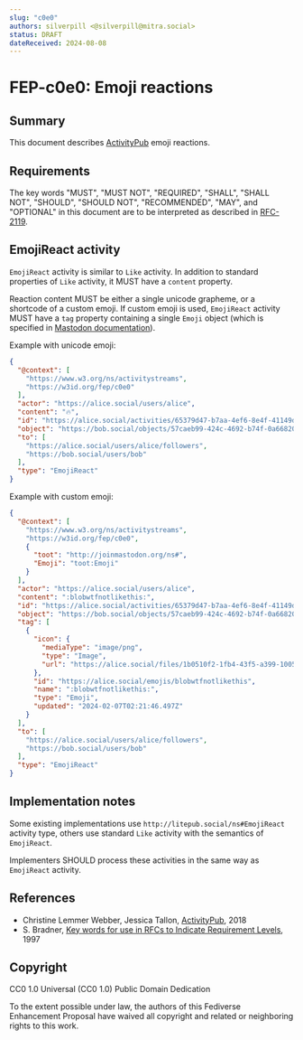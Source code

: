 ```yaml
---
slug: "c0e0"
authors: silverpill <@silverpill@mitra.social>
status: DRAFT
dateReceived: 2024-08-08
---
```

# FEP-c0e0: Emoji reactions

## Summary

This document describes [ActivityPub] emoji reactions.

## Requirements

The key words "MUST", "MUST NOT", "REQUIRED", "SHALL", "SHALL NOT", "SHOULD", "SHOULD NOT", "RECOMMENDED", "MAY", and "OPTIONAL" in this document are to be interpreted as described in [RFC-2119].

## EmojiReact activity

`EmojiReact` activity is similar to `Like` activity. In addition to standard properties of `Like` activity, it MUST have a `content` property.

Reaction content MUST be either a single unicode grapheme, or a shortcode of a custom emoji. If custom emoji is used, `EmojiReact` activity MUST have a `tag` property containing a single `Emoji` object (which is specified in [Mastodon documentation](https://docs.joinmastodon.org/spec/activitypub/#Emoji)).

Example with unicode emoji:

```json
{
  "@context": [
    "https://www.w3.org/ns/activitystreams",
    "https://w3id.org/fep/c0e0"
  ],
  "actor": "https://alice.social/users/alice",
  "content": "🔥",
  "id": "https://alice.social/activities/65379d47-b7aa-4ef6-8e4f-41149dda1d2c",
  "object": "https://bob.social/objects/57caeb99-424c-4692-b74f-0a6682050932",
  "to": [
    "https://alice.social/users/alice/followers",
    "https://bob.social/users/bob"
  ],
  "type": "EmojiReact"
}
```

Example with custom emoji:

```json
{
  "@context": [
    "https://www.w3.org/ns/activitystreams",
    "https://w3id.org/fep/c0e0",
    {
      "toot": "http://joinmastodon.org/ns#",
      "Emoji": "toot:Emoji"
    }
  ],
  "actor": "https://alice.social/users/alice",
  "content": ":blobwtfnotlikethis:",
  "id": "https://alice.social/activities/65379d47-b7aa-4ef6-8e4f-41149dda1d2c",
  "object": "https://bob.social/objects/57caeb99-424c-4692-b74f-0a6682050932",
  "tag": [
    {
      "icon": {
        "mediaType": "image/png",
        "type": "Image",
        "url": "https://alice.social/files/1b0510f2-1fb4-43f5-a399-10053bbd8f0f"
      },
      "id": "https://alice.social/emojis/blobwtfnotlikethis",
      "name": ":blobwtfnotlikethis:",
      "type": "Emoji",
      "updated": "2024-02-07T02:21:46.497Z"
    }
  ],
  "to": [
    "https://alice.social/users/alice/followers",
    "https://bob.social/users/bob"
  ],
  "type": "EmojiReact"
}
```

## Implementation notes

Some existing implementations use `http://litepub.social/ns#EmojiReact` activity type, others use standard `Like` activity with the semantics of `EmojiReact`.

Implementers SHOULD process these activities in the same way as `EmojiReact` activity.

## References

- Christine Lemmer Webber, Jessica Tallon, [ActivityPub][ActivityPub], 2018
- S. Bradner, [Key words for use in RFCs to Indicate Requirement Levels][RFC-2119], 1997

[ActivityPub]: https://www.w3.org/TR/activitypub/
[RFC-2119]: https://tools.ietf.org/html/rfc2119.html

## Copyright

CC0 1.0 Universal (CC0 1.0) Public Domain Dedication

To the extent possible under law, the authors of this Fediverse Enhancement Proposal have waived all copyright and related or neighboring rights to this work.
